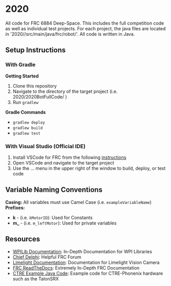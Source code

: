 # 2020

All code for FRC 6884 Deep-Space. This includes the full competition code as well as individual test projects. For each project, the java files are located in '2020/<ProjectName>/src/main/java/frc/robot/'. All code is written in Java.

## Setup Instructions

### With Gradle
**Getting Started**
1. Clone this repository
2. Navigate to the directory of the target project (i.e. 2020/2020BotFullCode/ )
3. Run `gradlew`

**Gradle Commands**
- `gradlew deploy`
- `gradlew build`
- `gradlew test`

### With Visual Studio (Official IDE)
1. Install VSCode for FRC from the following [instructions](https://docs.wpilib.org/en/latest/docs/getting-started/getting-started-frc-control-system/wpilib-setup.html)
2. Open VSCode and navigate to the target project
3. Use the ... menu in the upper right of the window to build, deploy, or test code

## Variable Naming Conventions
**Casing:** All variables must use Camel Case (i.e. `exampleVariableName`)
**Prefixes:**
- **k** - (i.e. `kMotorID`): Used for Constants
- **m_** - (i.e. `m_leftMotor`): Used for private variables

## Resources
- [WPILib Documentation](https://docs.wpilib.org/en/latest/): In-Depth Documentation for WPI Libraries
- [Chief Delphi](https://www.chiefdelphi.com/): Helpful FRC Forum
- [Limelight Documentation](https://docs.limelightvision.io/en/latest/): Documentation for Limelight Vision Camera
- [FRC ReadTheDocs](https://frc-pdr.readthedocs.io/en/latest/): Extremely In-Depth FRC Documentation
- [CTRE Example Java Code](https://github.com/CrossTheRoadElec/Phoenix-Examples-Languages/tree/master/Java%20General): Example code for CTRE-Phonenix hardware such as the TalonSRX
